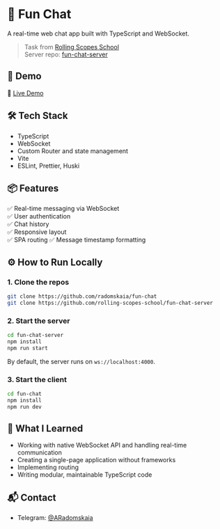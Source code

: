 # 💬 Fun Chat

A real-time web chat app built with TypeScript and WebSocket.  

> Task from [Rolling Scopes School](https://github.com/rolling-scopes-school/tasks/blob/master/stage2/tasks/fun-chat/README.md)  
> Server repo: [fun-chat-server](https://github.com/rolling-scopes-school/fun-chat-server)

## 🚀 Demo

🔗 [Live Demo](https://radomskaia.github.io/fun-chat/)


## 🛠 Tech Stack

- TypeScript
- WebSocket
- Custom Router and state management
- Vite
- ESLint, Prettier, Huski


## 📦 Features

✅ Real-time messaging via WebSocket  
✅ User authentication  
✅ Chat history  
✅ Responsive layout   
✅ SPA routing 
✅ Message timestamp formatting  


## ⚙️ How to Run Locally

### 1. Clone the repos

```bash
git clone https://github.com/radomskaia/fun-chat
git clone https://github.com/rolling-scopes-school/fun-chat-server
````

### 2. Start the server

```bash
cd fun-chat-server
npm install
npm run start
```

By default, the server runs on `ws://localhost:4000`.

### 3. Start the client

```bash
cd fun-chat
npm install
npm run dev
```

## 🧠 What I Learned

* Working with native WebSocket API and handling real-time communication
* Creating a single-page application without frameworks
* Implementing routing
* Writing modular, maintainable TypeScript code

## 📬 Contact

* Telegram: [@ARadomskaia](https://t.me/ARadomskaia)
